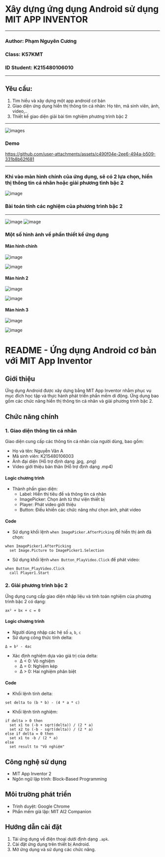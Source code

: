# Xây dựng ứng dụng Android sử dụng MIT APP INVENTOR
---
### Author: Phạm Nguyên Cương
### Class: K57KMT
### ID Student: K215480106010

----
## Yêu cầu:
1. Tìm hiểu và xây dựng một app android cơ bản
2. Giao diện ứng dụng hiển thị thông tin cá nhân: Họ tên, mã sinh viên, ảnh, video,..
3. Thiết kế giao diện giải bài tìm nghiệm phương trình bậc 2
-----

![images](https://github.com/user-attachments/assets/94283c37-a4e7-4964-88af-281b405b1c9d)

### Demo


https://github.com/user-attachments/assets/c490f04e-2ee6-494a-b509-331b8b62f681


------
### Khi vào màn hình chính của ứng dụng, sẽ có 2 lựa chọn, hiển thị thông tin cá nhân hoặc giải phương tình bậc 2
![image](https://github.com/user-attachments/assets/8b00c35a-77a4-410b-8fcc-2db42d105dc5)

### Bài toán tính các nghiệm của phương trình bậc 2
-----------
![image](https://github.com/user-attachments/assets/b66949dc-a37c-4f74-9767-77d266cba65a) ![image](https://github.com/user-attachments/assets/f337569b-f320-4d8f-917b-4e20eab67fe8)

### Một số hình ảnh về phần thiết kế ứng dụng

#### Màn hình chính
![image](https://github.com/user-attachments/assets/db92741c-e60d-400e-8003-03b4c044a9b0)

![image](https://github.com/user-attachments/assets/95da43dd-a1e2-4b81-82c4-fbf9edc887bc)

#### Màn hình 2

![image](https://github.com/user-attachments/assets/cc60c91a-9f10-4e27-999b-da93e47afb5e)

![image](https://github.com/user-attachments/assets/54165c24-a9d7-49e5-a61d-1c1f78c26794)

#### Màn hình 3

![image](https://github.com/user-attachments/assets/6bab8da0-66b6-477e-abba-6b75a34a3795)

![image](https://github.com/user-attachments/assets/7ac1627a-0e6a-4c49-bf0e-f592eda7c562)

# README - Ứng dụng Android cơ bản với MIT App Inventor

## Giới thiệu
Ứng dụng Android được xây dựng bằng MIT App Inventor nhằm phục vụ mục đích học tập và thực hành phát triển phần mềm di động. Ứng dụng bao gồm các chức năng hiển thị thông tin cá nhân và giải phương trình bậc 2.

## Chức năng chính
### 1. Giao diện thông tin cá nhân
Giao diện cung cấp các thông tin cá nhân của người dùng, bao gồm:
- Họ và tên: Nguyễn Văn A
- Mã sinh viên: K215480106003
- Ảnh đại diện (Hỗ trợ định dạng .jpg, .png)
- Video giới thiệu bản thân (Hỗ trợ định dạng .mp4)

#### Logic chương trình
- Thành phần giao diện: 
  - Label: Hiển thị tiêu đề và thông tin cá nhân
  - ImagePicker: Chọn ảnh từ thư viện thiết bị
  - Player: Phát video giới thiệu
  - Button: Điều khiển các chức năng như chọn ảnh, phát video

#### Code
- Sử dụng khối lệnh `when ImagePicker.AfterPicking` để hiển thị ảnh đã chọn:
```blocks
when ImagePicker1.AfterPicking
  set Image.Picture to ImagePicker1.Selection
```
- Sử dụng khối lệnh `when Button_PlayVideo.Click` để phát video:
```blocks
when Button_PlayVideo.Click
  call Player1.Start
```

### 2. Giải phương trình bậc 2
Ứng dụng cung cấp giao diện nhập liệu và tính toán nghiệm của phương trình bậc 2 có dạng: 
```
ax² + bx + c = 0
```

#### Logic chương trình
- Người dùng nhập các hệ số `a`, `b`, `c`
- Sử dụng công thức tính delta:
```
Δ = b² - 4ac
```
- Xác định nghiệm dựa vào giá trị của delta:
  - Δ < 0: Vô nghiệm
  - Δ = 0: Nghiệm kép
  - Δ > 0: Hai nghiệm phân biệt

#### Code
- Khối lệnh tính delta:
```blocks
set delta to (b * b) - (4 * a * c)
```
- Khối lệnh tính nghiệm:
```blocks
if delta > 0 then
  set x1 to (-b + sqrt(delta)) / (2 * a)
  set x2 to (-b - sqrt(delta)) / (2 * a)
else if delta = 0 then
  set x1 to -b / (2 * a)
else
  set result to "Vô nghiệm"
```

## Công nghệ sử dụng
- MIT App Inventor 2
- Ngôn ngữ lập trình: Block-Based Programming

## Môi trường phát triển
- Trình duyệt: Google Chrome
- Phần mềm giả lập: MIT AI2 Companion

## Hướng dẫn cài đặt
1. Tải ứng dụng về điện thoại dưới định dạng `.apk`.
2. Cài đặt ứng dụng trên thiết bị Android.
3. Mở ứng dụng và sử dụng các chức năng.










